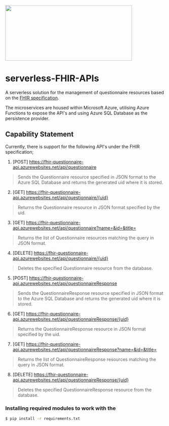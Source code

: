 <img src="https://miro.medium.com/max/1400/1*GfBkvGMAIH9ptyEB6rM5Tw.png" width="400" height="175">

# serverless-FHIR-APIs

A serverless solution for the management of questionnaire resources based on the [FHIR specification](https://www.hl7.org/fhir/).

The microservices are housed within Microsoft Azure, utilising Azure Functions to expose the API's
and using Azure SQL Database as the persistence provider.

## Capability Statement

Currently, there is support for the following API's under the FHIR specification;

1. [POST] https://fhir-questionnaire-api.azurewebsites.net/api/questionnaire
  > Sends the Questionnaire resource specified in JSON format to the Azure SQL Database 
  > and returns the generated uid where it is stored. 
2. [GET] https://fhir-questionnaire-api.azurewebsites.net/api/questionnaire/{uid}
 > Returns the Questionnaire resource in JSON format specified by the uid.
3. [GET] https://fhir-questionnaire-api.azurewebsites.net/api/questionnaire?name=&id=&title=
 > Returns the list of Questionnaire resources matching the query in JSON format.
4. [DELETE] https://fhir-questionnaire-api.azurewebsites.net/api/questionnaire/{uid}
  > Deletes the specified Questionnaire resource from the database.
5. [POST] https://fhir-questionnaire-api.azurewebsites.net/api/questionnaireResponse
  > Sends the QuestionnaireResponse resource specified in JSON format to the Azure SQL Database 
  > and returns the generated uid where it is stored. 
6. [GET] https://fhir-questionnaire-api.azurewebsites.net/api/questionnaireResponse/{uid}
 > Returns the QuestionnaireResponse resource in JSON format specified by the uid.
7. [GET] https://fhir-questionnaire-api.azurewebsites.net/api/questionnaireResponse?name=&id=&title=
 > Returns the list of QuestionnaireResponse resources matching the query in JSON format.
8. [DELETE] https://fhir-questionnaire-api.azurewebsites.net/api/questionnaireResponse/{uid}
  > Deletes the specified QuestionnaireResponse resource from the database.


### Installing required modules to work with the 
```bash
$ pip install -r requirements.txt
```

